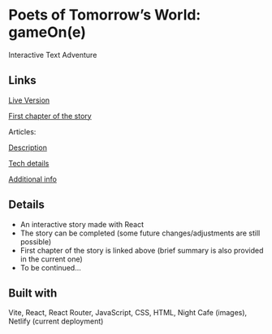 # Poets of Tomorrow’s World: gameOn(e)

Interactive Text Adventure

## Links

[Live Version](https://profound-cat-a609de.netlify.app/)

[First chapter of the story](https://poets-of-tomorrows-world.vercel.app/)

Articles:

[Description](https://medium.com/@dimterion/making-a-text-adventure-game-7e43df823f80)

[Tech details](https://medium.com/@dimterion/using-developer-skills-to-tell-a-story-5cbe9f0b3cca)

[Additional info](https://medium.com/@dimterion/learning-from-a-personal-project-afbf34e506d0)

## Details

- An interactive story made with React
- The story can be completed (some future changes/adjustments are still possible)
- First chapter of the story is linked above (brief summary is also provided in the current one)
- To be continued...

## Built with

Vite, React, React Router, JavaScript, CSS, HTML, Night Cafe (images), Netlify (current deployment)
